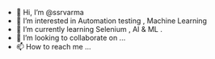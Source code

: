 - 👋 Hi, I’m @ssrvarma
- 👀 I’m interested in Automation testing , Machine Learning
- 🌱 I’m currently learning Selenium , AI & ML .
- 💞️ I’m looking to collaborate on ...
- 📫 How to reach me ...

<!---
ssrvarma/ssrvarma is a ✨ special ✨ repository because its `README.md` (this file) appears on your GitHub profile.
You can click the Preview link to take a look at your changes.
--->
